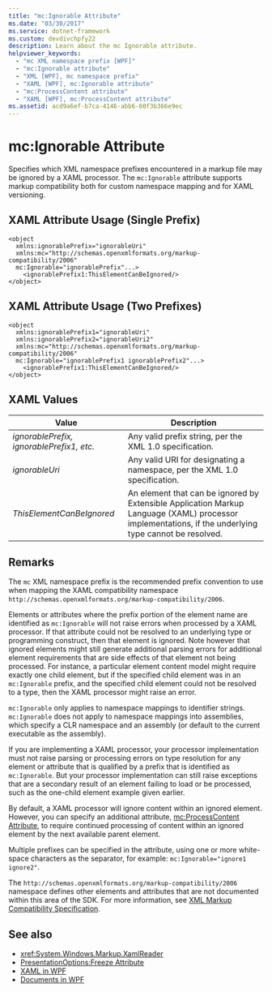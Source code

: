 ```yaml
---
title: "mc:Ignorable Attribute"
ms.date: "03/30/2017"
ms.service: dotnet-framework
ms.custom: devdivchpfy22
description: Learn about the mc Ignorable attribute.
helpviewer_keywords:
  - "mc XML namespace prefix [WPF]"
  - "mc:Ignorable attribute"
  - "XML [WPF], mc namespace prefix"
  - "XAML [WPF], mc:Ignorable attribute"
  - "mc:ProcessContent attribute"
  - "XAML [WPF], mc:ProcessContent attribute"
ms.assetid: acd9a6ef-b7ca-4146-abb6-60f3b366e9ec
---
```

# mc:Ignorable Attribute

Specifies which XML namespace prefixes encountered in a markup file may be ignored by a XAML processor. The `mc:Ignorable` attribute supports markup compatibility both for custom namespace mapping and for XAML versioning.

## XAML Attribute Usage (Single Prefix)

```xaml
<object
  xmlns:ignorablePrefix="ignorableUri"
  xmlns:mc="http://schemas.openxmlformats.org/markup-compatibility/2006"
  mc:Ignorable="ignorablePrefix"...>
    <ignorablePrefix1:ThisElementCanBeIgnored/>
</object>
```

## XAML Attribute Usage (Two Prefixes)

```xaml
<object
  xmlns:ignorablePrefix1="ignorableUri"
  xmlns:ignorablePrefix2="ignorableUri2"
  xmlns:mc="http://schemas.openxmlformats.org/markup-compatibility/2006"
  mc:Ignorable="ignorablePrefix1 ignorablePrefix2"...>
    <ignorablePrefix1:ThisElementCanBeIgnored/>
</object>
```

## XAML Values

| Value | Description |
|-------|-------------|
|*ignorablePrefix, ignorablePrefix1, etc.*|Any valid prefix string, per the XML 1.0 specification.|
|*ignorableUri*|Any valid URI for designating a namespace, per the XML 1.0 specification.|
|*ThisElementCanBeIgnored*|An element that can be ignored by Extensible Application Markup Language (XAML) processor implementations, if the underlying type cannot be resolved.|

## Remarks

The `mc` XML namespace prefix is the recommended prefix convention to use when mapping the XAML compatibility namespace `http://schemas.openxmlformats.org/markup-compatibility/2006`.

Elements or attributes where the prefix portion of the element name are identified as `mc:Ignorable` will not raise errors when processed by a XAML processor. If that attribute could not be resolved to an underlying type or programming construct, then that element is ignored. Note however that ignored elements might still generate additional parsing errors for additional element requirements that are side effects of that element not being processed. For instance, a particular element content model might require exactly one child element, but if the specified child element was in an `mc:Ignorable` prefix, and the specified child element could not be resolved to a type, then the XAML processor might raise an error.

`mc:Ignorable` only applies to namespace mappings to identifier strings. `mc:Ignorable` does not apply to namespace mappings into assemblies, which specify a CLR namespace and an assembly (or default to the current executable as the assembly).

If you are implementing a XAML processor, your processor implementation must not raise parsing or processing errors on type resolution for any element or attribute that is qualified by a prefix that is identified as `mc:Ignorable`. But your processor implementation can still raise exceptions that are a secondary result of an element failing to load or be processed, such as the one-child element example given earlier.

By default, a XAML processor will ignore content within an ignored element. However, you can specify an additional attribute, [mc:ProcessContent Attribute](mc-processcontent-attribute.md), to require continued processing of content within an ignored element by the next available parent element.

Multiple prefixes can be specified in the attribute, using one or more white-space characters as the separator, for example: `mc:Ignorable="ignore1 ignore2"`.

The `http://schemas.openxmlformats.org/markup-compatibility/2006` namespace defines other elements and attributes that are not documented within this area of the SDK. For more information, see [XML Markup Compatibility Specification](/office/open-xml/general/introduction-to-markup-compatibility#markup-compatibility-in-the-open-xml-file-formats-specification).

## See also

- <xref:System.Windows.Markup.XamlReader>
- [PresentationOptions:Freeze Attribute](presentationoptions-freeze-attribute.md)
- [XAML in WPF](../xaml/index.md)
- [Documents in WPF](documents-in-wpf.md)
